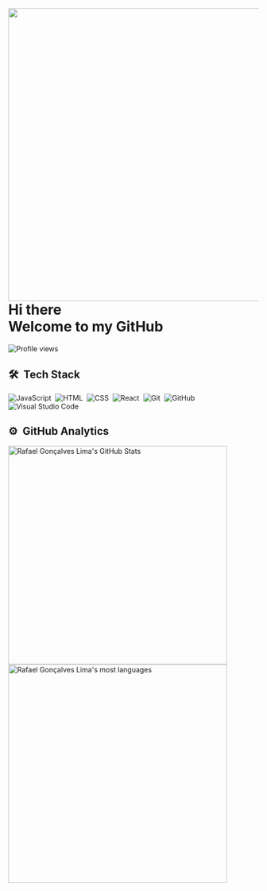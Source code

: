 <img align="right" height="590em" src="https://raw.githubusercontent.com/gist/DevRafael-GL/96a4c6cb16adaef893b8ca9d29be3466/raw/341887c7efcaa3c4b449175daa21c217d8eaf324/githubcard.svg"/>
<h1 align="left">Hi there <br> <span>Welcome to my GitHub</span></h1>
<p align="left"> <img src="https://komarev.com/ghpvc/?username=DevRafael-GL&color=blue" alt="Profile views" /> </p>

## 🛠 &nbsp;Tech Stack

![JavaScript](https://img.shields.io/badge/-JavaScript-05122A?style=flat&logo=javascript)&nbsp;
![HTML](https://img.shields.io/badge/-HTML-05122A?style=flat&logo=HTML5)&nbsp;
![CSS](https://img.shields.io/badge/-CSS-05122A?style=flat&logo=CSS3&logoColor=1572B6)&nbsp;
![React](https://img.shields.io/badge/-React-05122A?style=flat&logo=react)&nbsp;
![Git](https://img.shields.io/badge/-Git-05122A?style=flat&logo=git)&nbsp;
![GitHub](https://img.shields.io/badge/-GitHub-05122A?style=flat&logo=github)&nbsp;
![Visual Studio Code](https://img.shields.io/badge/-Visual%20Studio%20Code-05122A?style=flat&logo=visual-studio-code&logoColor=007ACC)&nbsp;

## ⚙️ &nbsp;GitHub Analytics

<p align="left">
<img width="440em" src="https://github-readme-stats.vercel.app/api?username=DevRafael-GL&show_icons=true&theme=react" alt="Rafael Gonçalves Lima's GitHub Stats"/>
<img width="440em" src="https://github-readme-stats.vercel.app/api/top-langs/?username=DevRafael-GL&layout=compact&theme=react" alt="Rafael Gonçalves Lima's most languages"/>
</p>


